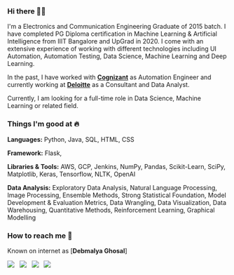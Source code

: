 ### Hi there 👋🏻 
I'm a Electronics and Communication Engineering Graduate of 2015 batch. I have completed PG Diploma certification in Machine Learning & Artificial Intelligence from IIIT Bangalore and UpGrad in 2020. I come with an extensive experience of working with different technologies including UI Automation, Automation Testing, Data Science, Machine Learning and Deep Learning.

In the past, I have worked with [**Cognizant**](https://www.cognizant.com/) as Automation Engineer and currently working at [**Deloitte**](https://www2.deloitte.com/us/en.html) as a Consultant and Data Analyst. 

Currently, I am looking for a full-time role in Data Science, Machine Learning or related field. 

### Things I'm good at :fire:
**Languages:**  Python, Java, SQL, HTML, CSS

**Framework:** Flask, 

**Libraries & Tools:** AWS, GCP, Jenkins, NumPy, Pandas, Scikit-Learn, SciPy, Matplotlib, Keras, Tensorflow, NLTK, OpenAI

**Data Analysis:** Exploratory Data Analysis, Natural Language Processing, Image Processing, Ensemble Methods, Strong Statistical Foundation, Model Development & Evaluation Metrics, Data Wrangling, Data Visualization, Data Warehousing, Quantitative Methods, Reinforcement Learning, Graphical Modelling

### How to reach me 📱
Known on internet as [**Debmalya Ghosal**]

[<img target="_blank" src="https://upload.wikimedia.org/wikipedia/commons/thumb/6/6b/WhatsApp.svg/48px-WhatsApp.svg.png"/>](https://wa.me/918768448974)&nbsp;&nbsp; [<img target="_blank" src="https://icon-icons.com/icons2/272/PNG/48/Gmail_29991.png"/>](mailto:debghosal92@gmail.com?)&nbsp;&nbsp; [<img target="_blank" src="https://icon-icons.com/icons2/1099/PNG/40/1485482199-linkedin_78667.png"/>](https://www.linkedin.com/in/debmalya-ghosal/)&nbsp;&nbsp; [<img target="_blank" src="https://facebookbrand.com/wp-content/uploads/2019/04/f_logo_RGB-Hex-Blue_512.png?w=40&h=40"/>](https://www.facebook.com/debmalya.ghoshal)
